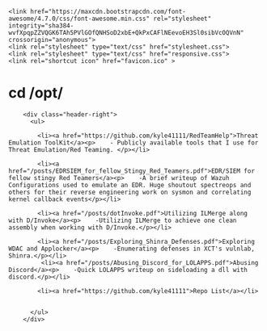 <html>
<style>
footer {text-align: center;}
h2 {font-size: 12px;}
</style>
  <head>
    <meta charset="utf-8">
    <meta name="viewport" content="width=device-width, initial-scale=1.0">

    <link href="https://maxcdn.bootstrapcdn.com/font-awesome/4.7.0/css/font-awesome.min.css" rel="stylesheet" integrity="sha384-wvfXpqpZZVQGK6TAh5PVlGOfQNHSoD2xbE+QkPxCAFlNEevoEH3Sl0sibVcOQVnN" crossorigin="anonymous">
    <link rel="stylesheet" type="text/css" href="stylesheet.css">
    <link rel="stylesheet" type="text/css" href="responsive.css">
    <link rel="shortcut icon" href="favicon.ico" >




        
<h1><span class="fa-stack fa-lg"><i class="fa fa-square fa-stack-2x"></i><i class="fa fa-terminal fa-stack-1x fa-inverse"></i></span>  cd /opt/</h1>

        <div class="header-right">
          <ul>
            
            <li><a href="https://github.com/kyle41111/RedTeamHelp">Threat Emulation ToolKit</a><p>    - Publicly available tools that I use for Threat Emulation/Red Teaming. </p></li>
            
            <li><a href="/posts/EDRSIEM_for_fellow_Stingy_Red_Teamers.pdf">EDR/SIEM for fellow stingy Red Teamers</a><p>    -A brief writeup of Wazuh Configurations used to emulate an EDR. Huge shoutout spectreops and others for their reverse engineering work on sysmon and correlating kernel callback events</p></li>
            
            <li><a href="/posts/dotInvoke.pdf">Utilizing ILMerge along with D/Invoke</a><p>    -Utilizing ILMerge to achieve one clean assembly when working with D/Invoke.</p></li>
            
            <li><a href="/posts/Exploring_Shinra_Defenses.pdf">Exploring WDAC and Applocker</a><p>    -Enumerating defenses in XCT's vulnlab, Shinra.</p></li>
             <li><a href="/posts/Abusing_Discord_for_LOLAPPS.pdf">Abusing Discord</a><p>    -Quick LOLAPPS writeup on sideloading a dll with discord.</p></li>

            <li><a href="https://github.com/kyle41111">Repo List</a></li>
            
            
          </ul>
        </div>
